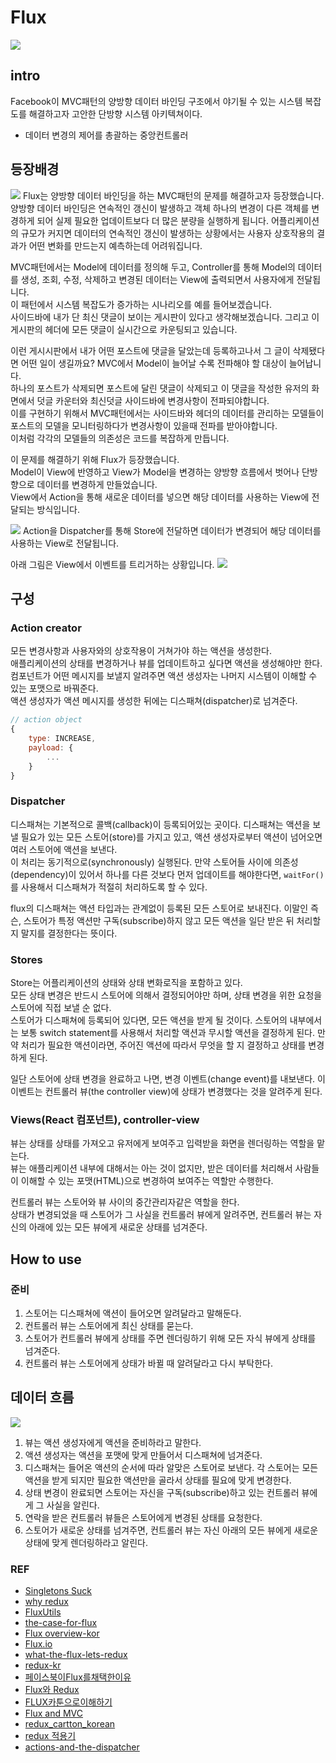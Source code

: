 # Flux


![](../resource/img/react/fluxLogo.png)
## intro
Facebook이 MVC패턴의 양방향 데이터 바인딩 구조에서 야기될 수 있는 시스템 복잡도를 해결하고자 고안한 단방향 시스템 아키텍쳐이다.  
- 데이터 변경의 제어를 총괄하는 중앙컨트롤러


## 등장배경
![](../resource/img/react/complex_mvc.png)
Flux는 양방향 데이터 바인딩을 하는 MVC패턴의 문제를 해결하고자 등장했습니다.  
양방향 데이터 바인딩은 연속적인 갱신이 발생하고 객체 하나의 변경이 다른 객체를 변경하게 되어 실제 필요한 업데이트보다 더 많은 분량을 실행하게 됩니다. 
어플리케이션의 규모가 커지면 데이터의 연속적인 갱신이 발생하는 상황에서는 사용자 상호작용의 결과가 어떤 변화를 만드는지 예측하는데 어려워집니다.   

MVC패턴에서는 Model에 데이터를 정의해 두고, Controller를 통해 Model의 데이터를 생성, 조회, 수정, 삭제하고 변경된 데이터는 View에 출력되면서 사용자에게 전달됩니다.  
이 패턴에서 시스템 복잡도가 증가하는 시나리오를 예를 들어보겠습니다.  
사이드바에 내가 단 최신 댓글이 보이는 게시판이 있다고 생각해보겠습니다. 
그리고 이 게시판의 헤더에 모든 댓글이 실시간으로 카운팅되고 있습니다.  

이런 게시시판에서 내가 어떤 포스트에 댓글을 달았는데 등록하고나서 그 글이  삭제됐다면 어떤 일이 생길까요?
MVC에서 Model이 늘어날 수록 전파해야 할 대상이 늘어납니다.  
하나의 포스트가 삭제되면 포스트에 달린 댓글이 삭제되고 이 댓글을 작성한 유저의 화면에서 덧글 카운터와 최신덧글 사이드바에 변경사항이 전파되야합니다.  
이를 구현하기 위해서 MVC패턴에서는 사이드바와 헤더의 데이터를 관리하는 모델들이 포스트의 모델을 모니터링하다가 변경사항이 있을때 전파를 받아야합니다.  
이처럼 각각의 모델들의 의존성은 코드를 복잡하게 만듭니다.  


이 문제를 해결하기 위해 Flux가 등장했습니다.  
Model이 View에 반영하고 View가 Model을 변경하는 양방향 흐름에서 벗어나 단방향으로 데이터를 변경하게 만들었습니다.  
View에서 Action을 통해 새로운 데이터를 넣으면 해당 데이터를 사용하는 View에 전달되는 방식입니다. 

![](../resource/img/react/flux.png) 
Action을 Dispatcher를 통해 Store에 전달하면 데이터가 변경되어 해당 데이터를 사용하는 View로 전달됩니다.  

아래 그림은 View에서 이벤트를 트리거하는 상황입니다. 
![](../resource/img/react/flux2.png)



## 구성

### Action creator
모든 변경사항과 사용자와의 상호작용이 거쳐가야 하는 액션을 생성한다.  
애플리케이션의 상태를 변경하거나 뷰를 업데이트하고 싶다면 액션을 생성해야만 한다.  
컴포넌트가 어떤 메시지를 보낼지 알려주면 액션 생성자는 나머지 시스템이 이해할 수 있는 포맷으로 바꿔준다.  
액션 생성자가 액션 메시지를 생성한 뒤에는 디스패쳐(dispatcher)로 넘겨준다.
```js
// action object
{
    type: INCREASE,
    payload: {
        ...
    }
}
```

### Dispatcher
디스패쳐는 기본적으로 콜백(callback)이 등록되어있는 곳이다. 디스패쳐는 액션을 보낼 필요가 있는 모든 스토어(store)를 가지고 있고, 액션 생성자로부터 액션이 넘어오면 여러 스토어에 액션을 보낸다.  
이 처리는 동기적으로(synchronously) 실행된다. 만약 스토어들 사이에 의존성(dependency)이 있어서 하나를 다른 것보다 먼저 업데이트를 해야한다면, `waitFor()`를 사용해서 디스패쳐가 적절히 처리하도록 할 수 있다.  

flux의 디스패쳐는 액션 타입과는 관계없이 등록된 모든 스토어로 보내진다. 이말인 즉슨, 스토어가 특정 액션만 구독(subscribe)하지 않고 모든 액션을 일단 받은 뒤 처리할지 말지를 결정한다는 뜻이다.

### Stores
Store는 어플리케이션의 상태와 상태 변화로직을 포함하고 있다.  
모든 상태 변경은 반드시 스토어에 의해서 결정되어야만 하며, 상태 변경을 위한 요청을 스토어에 직접 보낼 순 없다.  
스토어가 디스패쳐에 등록되어 있다면, 모든 액션을 받게 될 것이다. 스토어의 내부에서는 보통 switch statement를 사용해서 처리할 액션과 무시할 액션을 결정하게 된다. 만약 처리가 필요한 액션이라면, 주어진 액션에 따라서 무엇을 할 지 결정하고 상태를 변경하게 된다.

일단 스토어에 상태 변경을 완료하고 나면, 변경 이벤트(change event)를 내보낸다. 이 이벤트는 컨트롤러 뷰(the controller view)에 상태가 변경했다는 것을 알려주게 된다.


### Views(React 컴포넌트), controller-view
뷰는 상태를 상태를 가져오고 유저에게 보여주고 입력받을 화면을 렌더링하는 역할을 맡는다.  
뷰는 애플리케이션 내부에 대해서는 아는 것이 없지만, 받은 데이터를 처리해서 사람들이 이해할 수 있는 포맷(HTML)으로 변경하여 보여주는 역할만 수행한다.  

컨트롤러 뷰는 스토어와 뷰 사이의 중간관리자같은 역할을 한다.  
상태가 변경되었을 때 스토어가 그 사실을 컨트롤러 뷰에게 알려주면, 컨트롤러 뷰는 자신의 아래에 있는 모든 뷰에게 새로운 상태를 넘겨준다.



## How to use 
### 준비
1. 스토어는 디스패쳐에 액션이 들어오면 알려달라고 말해둔다.
2. 컨트롤러 뷰는 스토어에게 최신 상태를 묻는다.
3. 스토어가 컨트롤러 뷰에게 상태를 주면 렌더링하기 위해 모든 자식 뷰에게 상태를 넘겨준다.
4. 컨트롤러 뷰는 스토어에게 상태가 바뀔 때 알려달라고 다시 부탁한다.



## 데이터 흐름

![](../resource/img/react/flux-diagram.png)

1. 뷰는 액션 생성자에게 액션을 준비하라고 말한다.
2. 액션 생성자는 액션을 포맷에 맞게 만들어서 디스패쳐에 넘겨준다.
3. 디스패쳐는 들어온 액션의 순서에 따라 알맞은 스토어로 보낸다. 각 스토어는 모든 액션을 받게 되지만 필요한 액션만을 골라서 상태를 필요에 맞게 변경한다.
4. 상태 변경이 완료되면 스토어는 자신을 구독(subscribe)하고 있는 컨트롤러 뷰에게 그 사실을 알린다.
5. 연락을 받은 컨트롤러 뷰들은 스토어에게 변경된 상태를 요청한다.
6. 스토어가 새로운 상태를 넘겨주면, 컨트롤러 뷰는 자신 아래의 모든 뷰에게 새로운 상태에 맞게 렌더링하라고 알린다.



### REF
- [Singletons Suck ](https://www.rea-group.com/blog/singletons-suck-aka-flux-to-redux/)
- [why redux](https://www.slideshare.net/dalinaum/redux-55650128)
- [ FluxUtils](https://www.slideshare.net/UyeongJu/fluxutils)
- [the-case-for-flux](https://medium.com/swlh/the-case-for-flux-379b7d1982c6)
- [Flux overview-kor](https://haruair.github.io/flux/docs/overview.html)
- [Flux.io](http://facebook.github.io/flux/docs/in-depth-overview)
- [what-the-flux-lets-redux](https://blog.andyet.com/2015/08/06/what-the-flux-lets-redux/)
- [redux-kr](https://lunit.gitbook.io/redux-in-korean/)
- [페이스북이Flux를채택한이유](https://blog.coderifleman.com/2015/06/19/mvc-does-not-scale-use-flux-instead/)
- [Flux와 Redux](https://taegon.kim/archives/5288)
- [FLUX카툰으로이해하기](https://bestalign.github.io/2015/10/06/cartoon-guide-to-flux/)
- [Flux and MVC](https://beomy.tistory.com/44)
- [redux_cartton_korean](http://bestalign.github.io/2015/10/26/cartoon-intro-to-redux/)
- [redux 적용기](https://d2.naver.com/helloworld/1848131)
- [actions-and-the-dispatcher](https://haruair.github.io/flux/docs/actions-and-the-dispatcher.html#content)